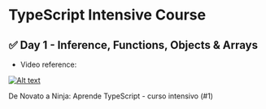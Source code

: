 # TypeScript Intensive Course

## ✅ Day 1 - Inference, Functions, Objects & Arrays

- Video reference:

[![Alt text](https://img.youtube.com/vi/fUgxxhI_bvc/0.jpg)](https://www.youtube.com/watch?v=fUgxxhI_bvc)

De Novato a Ninja: Aprende TypeScript - curso intensivo (#1)

